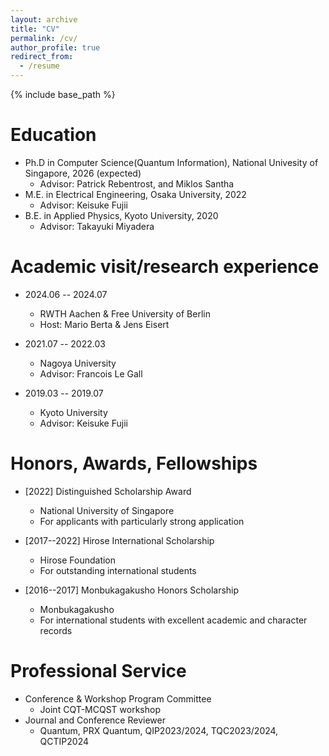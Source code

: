 ```yaml
---
layout: archive
title: "CV"
permalink: /cv/
author_profile: true
redirect_from:
  - /resume
---
```


{% include base_path %}

Education
======
* Ph.D in Computer Science(Quantum Information), National Univesity of Singapore, 2026 (expected)
  * Advisor: Patrick Rebentrost, and Miklos Santha
* M.E. in Electrical Engineering, Osaka University, 2022
  * Advisor: Keisuke Fujii
* B.E. in Applied Physics, Kyoto University, 2020
  * Advisor: Takayuki Miyadera

Academic visit/research experience
======
* 2024.06 -- 2024.07
  * RWTH Aachen & Free University of Berlin
  * Host: Mario Berta & Jens Eisert
  
* 2021.07 -- 2022.03
  * Nagoya University
  * Advisor: Francois Le Gall

* 2019.03 -- 2019.07
  * Kyoto University
  * Advisor: Keisuke Fujii 
  

Honors, Awards, Fellowships
======
* [2022] Distinguished Scholarship Award
  * National University of Singapore
  * For applicants with particularly strong application

* [2017--2022] Hirose International Scholarship
  * Hirose Foundation
  * For outstanding international students

* [2016--2017] Monbukagakusho Honors Scholarship
  * Monbukagakusho
  * For international students with excellent academic and character records


Professional Service
======
* Conference & Workshop Program Committee
  * Joint CQT-MCQST workshop
* Journal and Conference Reviewer
  * Quantum, PRX Quantum, QIP2023/2024, TQC2023/2024, QCTIP2024
